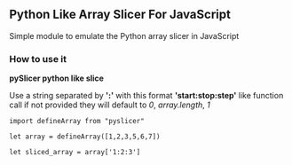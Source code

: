 ## Python Like Array Slicer For JavaScript

Simple module to emulate the Python array slicer in JavaScript

### How to use it

**pySlicer python like slice**

Use a string separated by **':'** with this format **'start:stop:step'**
like function call if not provided they will default to _0_, _array.length_, _1_

```
import defineArray from "pyslicer"

let array = defineArray([1,2,3,5,6,7])

let sliced_array = array['1:2:3']

```
